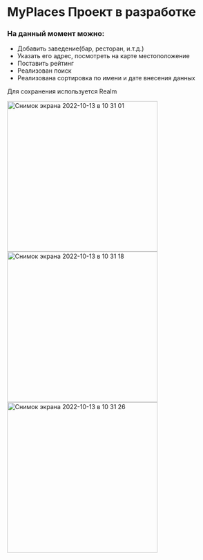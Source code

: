 # MyPlaces Проект в разработке

### На данный момент можно:

- Добавить заведение(бар, ресторан, и.т.д.)
- Указать его адрес, посмотреть на карте местоположение
- Поставить рейтинг
- Реализован поиск
- Реализована сортировка по имени и дате внесения данных

Для сохранения используется Realm

<img width="348" alt="Снимок экрана 2022-10-13 в 10 31 01" src="https://user-images.githubusercontent.com/34001634/195531413-eef263c3-62bb-4db2-9f89-bfe85e887e34.png">

<img width="348" alt="Снимок экрана 2022-10-13 в 10 31 18" src="https://user-images.githubusercontent.com/34001634/195531438-ea0ad348-82b0-4aef-a9b9-4981f30c8c3b.png">

<img width="348" alt="Снимок экрана 2022-10-13 в 10 31 26" src="https://user-images.githubusercontent.com/34001634/195531468-504423b5-79e5-4006-b78a-96fe07517394.png">
